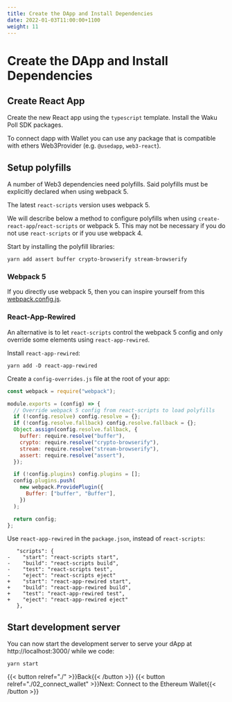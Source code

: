 ```yaml
---
title: Create the DApp and Install Dependencies
date: 2022-01-03T11:00:00+1100
weight: 11
---
```


# Create the DApp and Install Dependencies

## Create React App

Create the new React app using the `typescript` template.
Install the Waku Poll SDK packages.

To connect dapp with Wallet you can use any package that is compatible with ethers Web3Provider (e.g. `@usedapp`, `web3-react`).

## Setup polyfills

A number of Web3 dependencies need polyfills.
Said polyfills must be explicitly declared when using webpack 5.

The latest `react-scripts` version uses webpack 5.

We will describe below a method to configure polyfills when using `create-react-app`/`react-scripts` or webpack 5.
This may not be necessary if you do not use `react-scripts` or if you use webpack 4.

Start by installing the polyfill libraries:

```shell
yarn add assert buffer crypto-browserify stream-browserify
```

### Webpack 5

If you directly use webpack 5,
then you can inspire yourself from this [webpack.config.js](https://github.com/status-im/wakuconnect-vote-poll-sdk/blob/main/examples/mainnet-poll/webpack.config.js).

### React-App-Rewired

An alternative is to let `react-scripts` control the webpack 5 config and only override some elements using `react-app-rewired`.

Install `react-app-rewired`:

```shell
yarn add -D react-app-rewired
```

Create a `config-overrides.js` file at the root of your app:

```js
const webpack = require("webpack");

module.exports = (config) => {
  // Override webpack 5 config from react-scripts to load polyfills
  if (!config.resolve) config.resolve = {};
  if (!config.resolve.fallback) config.resolve.fallback = {};
  Object.assign(config.resolve.fallback, {
    buffer: require.resolve("buffer"),
    crypto: require.resolve("crypto-browserify"),
    stream: require.resolve("stream-browserify"),
    assert: require.resolve("assert"),
  });

  if (!config.plugins) config.plugins = [];
  config.plugins.push(
    new webpack.ProvidePlugin({
      Buffer: ["buffer", "Buffer"],
    })
  );

  return config;
};
```

Use `react-app-rewired` in the `package.json`, instead of `react-scripts`:

```
   "scripts": {
-    "start": "react-scripts start",
-    "build": "react-scripts build",
-    "test": "react-scripts test",
-    "eject": "react-scripts eject"
+    "start": "react-app-rewired start",
+    "build": "react-app-rewired build",
+    "test": "react-app-rewired test",
+    "eject": "react-app-rewired eject"
   },
```

## Start development server

You can now start the development server to serve your dApp at http://localhost:3000/ while we code:

```shell
yarn start
```

{{< button relref="./"  >}}Back{{< /button >}}
{{< button relref="./02_connect_wallet"  >}}Next: Connect to the Ethereum Wallet{{< /button >}}

